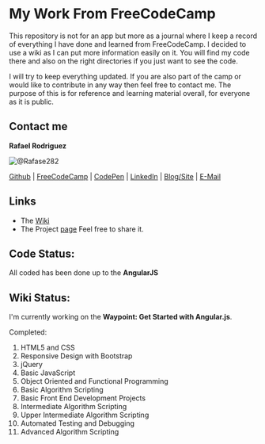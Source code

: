 # My Work From FreeCodeCamp
This repository is not for an app but more as a journal where I keep a record of everything I have done and learned from FreeCodeCamp. I decided to use a wiki as I can put more information easily on it. You will find my code there and also on the right directories if you just want to see the code.

I will try to keep everything updated. If you are also part of the camp or would like to contribute in any way then feel free to contact me. The purpose of this is for reference and learning material overall, for everyone as it is public.

## Contact me
**Rafael Rodriguez**

![@Rafase282](https://avatars0.githubusercontent.com/Rafase282?&s=128)

[Github](https://github.com/Rafase282) | [FreeCodeCamp](http://www.freecodecamp.com/rafase282) |  [CodePen](http://codepen.io/Rafase282/) | [LinkedIn](https://www.linkedin.com/in/rafase282) | [Blog/Site](https://rafase282.wordpress.com/) | [E-Mail](mailto:rafase282@gmail.com)

## Links
- The [Wiki](https://github.com/Rafase282/My-FreeCodeCamp-Code/wiki)
- The Project [page](http://rafase282.github.io/My-FreeCodeCamp-Code) Feel free to share it.

## Code Status:
All coded has been done up to the **AngularJS**

## Wiki Status:
I'm currently working on the **Waypoint: Get Started with Angular.js**.

Completed:
1. HTML5 and CSS
2. Responsive Design with Bootstrap
3. jQuery
4. Basic JavaScript
5. Object Oriented and Functional Programming
6. Basic Algorithm Scripting
7. Basic Front End Development Projects
8. Intermediate Algorithm Scripting
9. Upper Intermediate Algorithm Scripting
10. Automated Testing and Debugging
11. Advanced Algorithm Scripting
